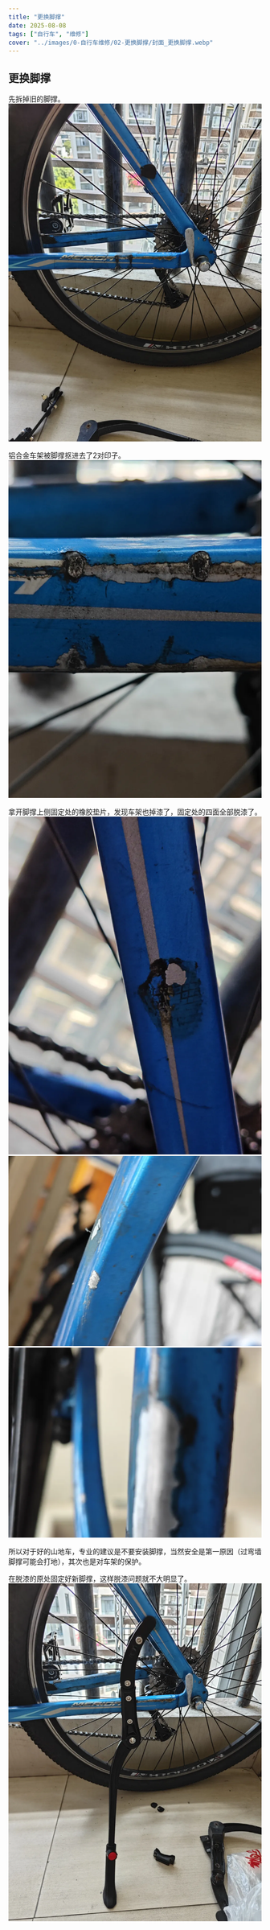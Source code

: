 ```yaml
---
title: "更换脚撑"  
date: 2025-08-08  
tags: ["自行车", "维修"]  
cover: "../images/0-自行车维修/02-更换脚撑/封面_更换脚撑.webp"  
---
```

## 更换脚撑
先拆掉旧的脚撑。
![拆脚撑](../images/0-维修自行车/02-更换脚撑/拆脚撑.webp)

铝合金车架被脚撑抠进去了2对印子。
![损伤](../images/0-维修自行车/02-更换脚撑/损伤.webp)

拿开脚撑上侧固定处的橡胶垫片，发现车架也掉漆了，固定处的四面全部脱漆了。
![掉漆](../images/0-维修自行车/02-更换脚撑/掉漆.webp)
![掉漆1](../images/0-维修自行车/02-更换脚撑/掉漆1.webp)
![掉漆2](../images/0-维修自行车/02-更换脚撑/掉漆2.webp)

所以对于好的山地车，专业的建议是不要安装脚撑，当然安全是第一原因（过弯墙脚撑可能会打地），其次也是对车架的保护。

在脱漆的原处固定好新脚撑，这样脱漆问题就不大明显了。
![新脚撑](../images/0-维修自行车/02-更换脚撑/新脚撑.webp)